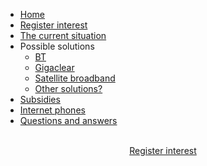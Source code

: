 * [Home](index)
* [Register interest](registerinterest)
* [The current situation](currentsituation)
* Possible solutions
  * [BT](btsolution)
  * [Gigaclear](gigaclearsolution)
  * [Satellite broadband](satellitebroadbandsolution)
  * [Other solutions?](othersolutions)
* [Subsidies](subsidies)
* [Internet phones](voip)
* [Questions and answers](questionsandanswers)

<br>

<div style="text-align: center">
  <a class="pure-button pure-button-primary" href="registerinterest">
    Register interest
  </a>
</div>
